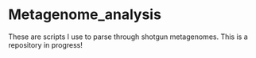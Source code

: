 # Metagenome_analysis

These are scripts I use to parse through shotgun metagenomes. This is a repository in progress!
